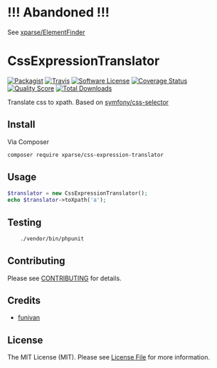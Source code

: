 # !!! Abandoned !!!
See [xparse/ElementFinder](https://github.com/xparse/ElementFinder/)


# CssExpressionTranslator

[![Packagist](https://img.shields.io/packagist/v/xparse/css-expression-translator.svg?style=flat-square)](https://packagist.org/packages/xparse/css-expression-translator)
[![Travis](https://img.shields.io/travis/xparse/CssExpressionTranslator/master.svg?style=flat-square)](https://travis-ci.org/xparse/CssExpressionTranslator)
[![Software License](https://img.shields.io/badge/license-MIT-brightgreen.svg?style=flat-square)](LICENSE.md)
[![Coverage Status](https://img.shields.io/scrutinizer/coverage/g/xparse/CssExpressionTranslator.svg?style=flat-square)](https://scrutinizer-ci.com/g/xparse/CssExpressionTranslator/code-structure)
[![Quality Score](https://img.shields.io/scrutinizer/g/xparse/CssExpressionTranslator.svg?style=flat-square)](https://scrutinizer-ci.com/g/xparse/CssExpressionTranslator)
[![Total Downloads](https://img.shields.io/packagist/dt/xparse/css-expression-translator.svg?style=flat-square)](https://packagist.org/packages/xparse/css-expression-translator)

Translate css to xpath. Based on [symfony/css-selector](https://github.com/symfony/css-selector)


## Install

Via Composer

``` bash
composer require xparse/css-expression-translator
```

## Usage

``` php
$translator = new CssExpressionTranslator();
echo $translator->toXpath('a');
```

## Testing

``` bash
    ./vendor/bin/phpunit
```

## Contributing

Please see [CONTRIBUTING](https://github.com/Xparse/CssExpressionTranslator/blob/master/CONTRIBUTING.md) for details.


## Credits

- [funivan](https://github.com/funivan)

## License

The MIT License (MIT). Please see [License File](LICENSE.md) for more information.
